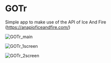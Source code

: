# GOTr
Simple app to make use of the API of Ice And Fire (https://anapioficeandfire.com/)

![GOTr_main](https://user-images.githubusercontent.com/50130354/57191856-5c569b00-6f2a-11e9-975c-05e3ac37b4e2.png)

![GOTr_1screen](https://user-images.githubusercontent.com/50130354/57191861-71cbc500-6f2a-11e9-952a-781a99ce1945.png)

![GOTr_2screen](https://user-images.githubusercontent.com/50130354/57191862-742e1f00-6f2a-11e9-811e-d287b4450caf.png)
